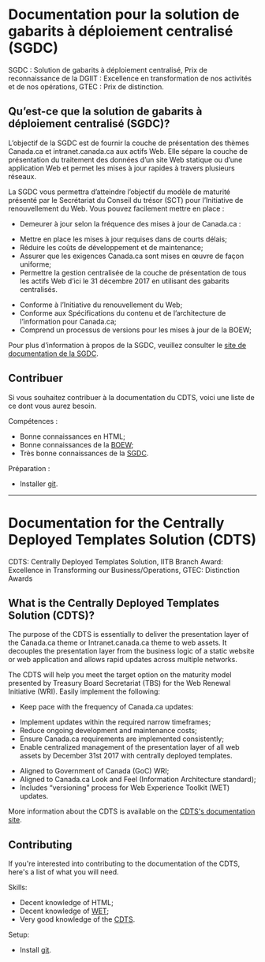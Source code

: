 # Documentation pour la solution de gabarits à déploiement centralisé (SGDC)
SGDC : Solution de gabarits à déploiement centralisé, Prix de reconnaissance de la DGIIT : Excellence en transformation de nos activités et de nos opérations, GTEC : Prix de distinction.

## Qu’est-ce que la solution de gabarits à déploiement centralisé (SGDC)?
L’objectif de la SGDC est de fournir la couche de présentation des thèmes Canada.ca et intranet.canada.ca aux actifs Web. Elle sépare la couche de présentation du traitement des données d’un site Web statique ou d’une application Web et permet les mises à jour rapides à travers plusieurs réseaux.

La SGDC vous permettra d’atteindre l’objectif du modèle de maturité présenté par le Secrétariat du Conseil du trésor (SCT) pour l’Initiative de renouvellement du Web. Vous pouvez facilement mettre en place :

* Demeurer à jour selon la fréquence des mises à jour de Canada.ca :
- Mettre en place les mises à jour requises dans de courts délais;
- Réduire les coûts de développement et de maintenance;
- Assurer que les exigences Canada.ca sont mises en œuvre de façon uniforme;
- Permettre la gestion centralisée de la couche de présentation de tous les actifs Web d’ici le 31 décembre 2017 en utilisant des gabarits centralisés.
* Conforme à l’Initiative du renouvellement du Web;
* Conforme aux Spécifications du contenu et de l’architecture de l’information pour Canada.ca;
* Comprend un processus de versions pour les mises à jour de la BOEW;

Pour plus d’information à propos de la SGDC, veuillez consulter le [site de documentation de la SGDC](https://cenw-wscoe.github.io/sgdc-cdts/docs/index-fr.html).

## Contribuer
Si vous souhaitez contribuer à la documentation du CDTS, voici une liste de ce dont vous aurez besoin.

Compétences :
- Bonne connaissances en HTML;
- Bonne connaissances de la [BOEW](https://wet-boew.github.io/wet-boew/index-fr.html);
- Très bonne connaissances de la [SGDC](https://cenw-wscoe.github.io/sgdc-cdts/docs/index-fr.html).

Préparation :
- Installer [git](https://git-scm.com/downloads).

---

# Documentation for the Centrally Deployed Templates Solution (CDTS)
CDTS: Centrally Deployed Templates Solution, IITB Branch Award: Excellence in Transforming our Business/Operations, GTEC: Distinction Awards

## What is the Centrally Deployed Templates Solution (CDTS)?
The purpose of the CDTS is essentially to deliver the presentation layer of the Canada.ca theme or Intranet.canada.ca theme to web assets. It decouples the presentation layer from the business logic of a static website or web application and allows rapid updates across multiple networks.

The CDTS will help you meet the target option on the maturity model presented by Treasury Board Secretariat (TBS) for the Web Renewal Initiative (WRI). Easily implement the following:

* Keep pace with the frequency of Canada.ca updates:
- Implement updates within the required narrow timeframes;
- Reduce ongoing development and maintenance costs;
- Ensure Canada.ca requirements are implemented consistently;
- Enable centralized management of the presentation layer of all web assets by December 31st 2017 with centrally deployed templates.
* Aligned to Government of Canada (GoC) WRI;
* Aligned to Canada.ca Look and Feel (Information Architecture standard);
* Includes “versioning” process for Web Experience Toolkit (WET) updates.

More information about the CDTS is available on the [CDTS's documentation site](https://cenw-wscoe.github.io/sgdc-cdts/docs/index-en.html).

## Contributing 
If you're interested into contributing to the documentation of the CDTS, here's a list of what you will need.

Skills:
- Decent knowledge of HTML;
- Decent knowledge of [WET](https://wet-boew.github.io/wet-boew/index-en.html);
- Very good knowledge of the [CDTS](https://cenw-wscoe.github.io/sgdc-cdts/docs/index-en.html).

Setup:
- Install [git](https://git-scm.com/downloads).